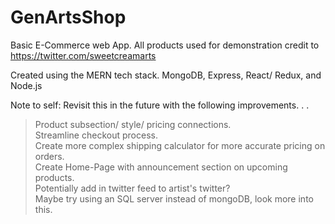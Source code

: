 # GenArtsShop
Basic E-Commerce web App. All products used for demonstration credit to https://twitter.com/sweetcreamarts 

Created using the MERN tech stack. MongoDB, Express, React/ Redux, and Node.js

Note to self: Revisit this in the future with the following improvements. . . 
> Product subsection/ style/ pricing connections.     
> Streamline checkout process.     
> Create more complex shipping calculator for more accurate pricing on orders.    
> Create Home-Page with announcement section on upcoming products.    
> Potentially add in twitter feed to artist's twitter?     
> Maybe try using an SQL server instead of mongoDB, look more into this. 
